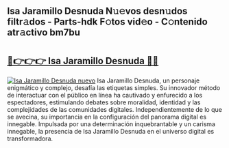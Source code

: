 ## Isa Jaramillo Desnuda N𝚞𝚎vos desn𝚞dos filtr𝚊dos - Parts-hdk F𝚘tos vid𝚎o - C𝚘ntenido atr𝚊ctivo bm7bu

# <h2><a href="http://mb5ct3j.tromn.icu/?c=Isa+Jaramillo+Desnuda">🔗👉👉👉 Isa Jaramillo Desnuda 🔗🔗</a></h2>

[![Isa Jaramillo Desnuda nuevo](https://i.imgur.com/pEAQMta.gif)](http://mb5ct3j.tromn.icu/?c=Isa+Jaramillo+Desnuda)
Isa Jaramillo Desnuda, un personaje enigmático y complejo, desafía las etiquetas simples. Su innovador método de interactuar con el público en línea ha cautivado y enfurecido a los espectadores, estimulando debates sobre moralidad, identidad y las complejidades de las comunidades digitales. Independientemente de lo que se avecina, su importancia en la configuración del panorama digital es innegable. Impulsada por una determinación inquebrantable y un carisma innegable, la presencia de Isa Jaramillo Desnuda en el universo digital es transformadora.
